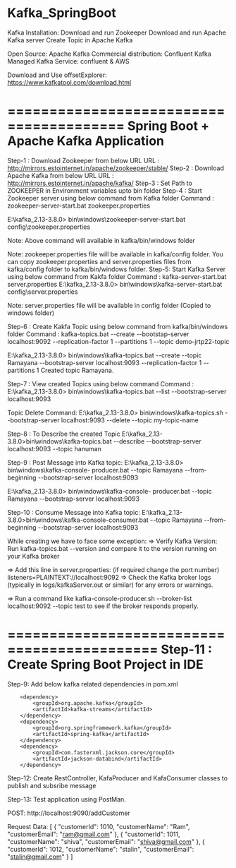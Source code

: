 # Kafka_SpringBoot

Kafka Installation:
Download and run Zookeeper
Download and run Apache Kafka server
Create Topic in Apache Kafka

Open Source: Apache Kafka
Commercial distribution: Confluent Kafka
Managed Kafka Service: confluent & AWS

Download and Use offsetExplorer:  https://www.kafkatool.com/download.html

========================================
Spring Boot + Apache Kafka Application
=======================================
Step-1 : Download Zookeeper from below URL
   URL : http://mirrors.estointernet.in/apache/zookeeper/stable/
Step-2 : Download Apache Kafka from below URL
   URL : http://mirrors.estointernet.in/apache/kafka/
Step-3 : Set Path to ZOOKEEPER in Environment variables upto bin folder
Step-4 : Start Zookeeper server using below command from Kafka folder
Command : zookeeper-server-start.bat zookeeper.properties

E:\kafka_2.13-3.8.0> bin\windows\zookeeper-server-start.bat config\zookeeper.properties

Note: Above command will available in kafka/bin/windows folder

Note: zookeeper.properties file will be available in kafka/config folder. You can copy zookeeper.properties and server.properties files from kafka/config folder to kafka/bin/windows folder.
Step-5: Start Kafka Server using below command from Kakfa folder
Command : kafka-server-start.bat server.properties
E:\kafka_2.13-3.8.0> bin\windows\kafka-server-start.bat config\server.properties

Note: server.properties file will be available in config folder (Copied to windows folder)

Step-6 : Create Kakfa Topic using below command from kafka/bin/windows folder
Command : kafka-topics.bat --create --bootstap-server localhost:9092 --replication-factor 1 --partitions 1 --topic demo-jrtp22-topic

E:\kafka_2.13-3.8.0> bin\windows\kafka-topics.bat --create --topic Ramayana --bootstrap-server localhost:9093 --replication-factor 1 --partitions 1
Created topic Ramayana.

Step-7 : View created Topics using below command
Command : 
E:\kafka_2.13-3.8.0> bin\windows\kafka-topics.bat --list --bootstrap-server localhost:9093

Topic Delete Command:
E:\kafka_2.13-3.8.0> bin\windows\kafka-topics.sh --bootstrap-server localhost:9093 --delete --topic my-topic-name

Step-8 : To Describe the created Topic
E:\kafka_2.13-3.8.0>bin\windows\kafka-topics.bat --describe --bootstrap-server localhost:9093 --topic hanuman

Step-9 : Post Message into Kafka topic:
E:\kafka_2.13-3.8.0> bin\windows\kafka-console- producer.bat --topic Ramayana --from-beginning --bootstrap-server localhost:9093

E:\kafka_2.13-3.8.0> bin\windows\kafka-console- producer.bat --topic Ramayana --bootstrap-server localhost:9093

Step-10 : Consume Message into Kafka topic:
E:\kafka_2.13-3.8.0>bin\windows\kafka-console-consumer.bat --topic Ramayana --from-beginning --bootstrap-server localhost:9093

While creating we have to face some exception: 
=>  Verify Kafka Version:
Run kafka-topics.bat --version and compare it to the version running on your Kafka broker

=> Add this line in server.properties: (if required change the port number)
listeners=PLAINTEXT://localhost:9092
=> Check the Kafka broker logs (typically in logs/kafkaServer.out or similar) for any errors or warnings.

=> Run a command like kafka-console-producer.sh --broker-list localhost:9092 --topic test to see if the broker responds properly.


============================================
Step-11 : Create Spring Boot Project in IDE
============================================

Step-9: Add below kafka related dependencies in pom.xml

		<dependency>
			<groupId>org.apache.kafka</groupId>
			<artifactId>kafka-streams</artifactId>
		</dependency>
		<dependency>
			<groupId>org.springframework.kafka</groupId>
			<artifactId>spring-kafka</artifactId>
		</dependency>
		<dependency>
			<groupId>com.fasterxml.jackson.core</groupId>
			<artifactId>jackson-databind</artifactId>
		</dependency>
		
Step-12: Create RestController, KafaProducer and KafaConsumer classes to publish and subsribe message

Step-13: Test application using PostMan.     

POST: http://localhost:9090/addCustomer

Request Data:
[
	{
		"customerId": 1010,
		"customerName": "Ram",
		"customerEmail": "ram@gmail.com"
	},
	{
		"customerId": 1011,
		"customerName": "shiva",
		"customerEmail": "shiva@gmail.com"
	},
	{
		"customerId": 1012,
		"customerName": "stalin",
		"customerEmail": "stalin@gmail.com"
	}
]
